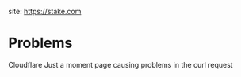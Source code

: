 site: https://stake.com

# Problems
Cloudflare Just a moment page causing problems in the curl request